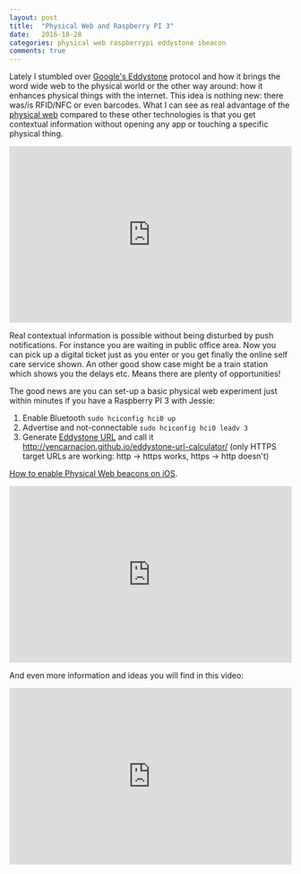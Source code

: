 ```yaml
---
layout: post
title:  "Physical Web and Raspberry PI 3"
date:   2016-10-28
categories: physical web raspberrypi eddystone ibeacon
comments: true
---
```


Lately I stumbled over [Google's Eddystone](https://developers.google.com/beacons/) protocol and how it brings the word wide web to the physical world or the other way around: how it enhances physical things with the internet. This idea is nothing new: there was/is RFID/NFC or even barcodes.
What I can see as real advantage of the [physical web](https://google.github.io/physical-web/) compared to these other technologies is that you get contextual information without opening any app or touching a specific physical thing.

<iframe width="560" height="315" src="https://www.youtube.com/embed/1yaLPRgtlR0" frameborder="0" allowfullscreen style="max-width: 100% !important;"></iframe>

Real contextual information is possible without being disturbed by push notifications. For instance you are waiting in public office area. Now you can pick up a digital ticket just as you enter or you get finally the online self care service shown.
An other good show case might be a train station which shows you the delays etc.
Means there are plenty of opportunities!

The good news are you can set-up a basic physical web experiment just within minutes if you have a Raspberry PI 3 with Jessie:

1. Enable Bluetooth `sudo hciconfig hci0 up`
1. Advertise and not-connectable `sudo hciconfig hci0 leadv 3`
1. Generate [Eddystone URL](https://github.com/google/eddystone/tree/master/eddystone-url) and call it http://yencarnacion.github.io/eddystone-url-calculator/
(only HTTPS target URLs are working: http -> https works, https -> http doesn't)


[How to enable Physical Web beacons on iOS](https://youtu.be/gxPcPXSE_O0).
<iframe width="560" height="315" src="https://www.youtube.com/embed/gxPcPXSE_O0" frameborder="0" allowfullscreen style="max-width: 100% !important;"></iframe>

And even more information and ideas you will find in this video:
<iframe width="560" height="315" src="https://www.youtube.com/embed/-kjzVB8plZE" frameborder="0" allowfullscreen style="max-width: 100% !important;"></iframe>
